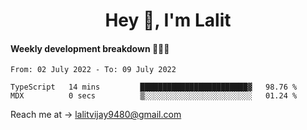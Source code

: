<h1 align="center">Hey 👋, I'm Lalit</h1>

#### Weekly development breakdown 👨🏻‍💻
<!--START_SECTION:waka-->

```text
From: 02 July 2022 - To: 09 July 2022

TypeScript   14 mins         ████████████████████████▓   98.76 %
MDX          0 secs          ▒░░░░░░░░░░░░░░░░░░░░░░░░   01.24 %
```

<!--END_SECTION:waka-->

Reach me at → lalitvijay9480@gmail.com
